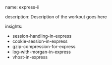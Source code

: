 name: express-ii

description: Description of the workout goes here

insights:

- session-handling-in-express
- cookie-session-in-express
- gzip-compression-for-express
- log-with-morgan-in-express
- vhost-in-express
